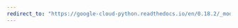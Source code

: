 ```yaml
---
redirect_to: "https://google-cloud-python.readthedocs.io/en/0.18.2/_modules/gcloud/storage/bucket.html"
---
```


